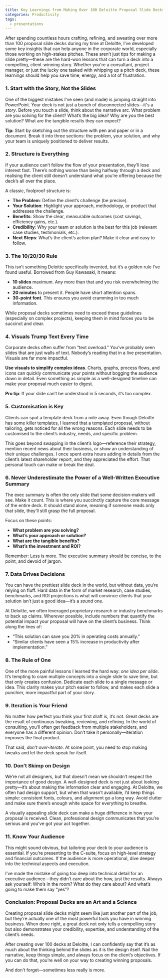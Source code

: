 ```yaml
---
title: Key Learnings from Making Over 100 Deloitte Proposal Slide Decks
categories: Productivity
tags:
  - presentations
---
```

After spending countless hours crafting, refining, and sweating over more than 100 proposal slide decks during my time at Deloitte, I’ve developed some key insights that can help anyone in the corporate world, especially those working on high-stakes pitches. These aren’t just tips for making a slide pretty—these are the hard-won lessons that can turn a deck into a compelling, client-winning story. Whether you're a consultant, project manager, or just the lucky one tasked with whipping up a pitch deck, these learnings should help you save time, energy, and a lot of frustration.

### 1. **Start with the Story, Not the Slides**
One of the biggest mistakes I've seen (and made) is jumping straight into PowerPoint. Your deck is not just a bunch of disconnected slides—it's a *story*. Before you touch a slide, think about the narrative arc. What problem are you solving for the client? What’s the big idea? Why are *you* the best solution? What are the tangible results they can expect?

**Tip:** Start by sketching out the structure with pen and paper or in a document. Break it into three sections: the problem, your solution, and why your team is uniquely positioned to deliver results.

### 2. **Structure is Everything**
If your audience can’t follow the flow of your presentation, they’ll lose interest fast. There’s nothing worse than being halfway through a deck and realising the client still doesn’t understand what you’re offering because the deck’s all over the place. 

A classic, foolproof structure is:
- **The Problem**: Define the client’s challenge (be precise).
- **Your Solution**: Highlight your approach, methodology, or product that addresses the challenge.
- **Benefits**: Show the clear, measurable outcomes (cost savings, efficiency gains, etc.).
- **Credibility**: Why your team or solution is the best for this job (relevant case studies, testimonials, etc.).
- **Next Steps**: What’s the client’s action plan? Make it clear and easy to follow.

### 3. **The 10/20/30 Rule**
This isn’t something Deloitte specifically invented, but it’s a golden rule I’ve found useful. Borrowed from Guy Kawasaki, it means:
- **10 slides** maximum. Any more than that and you risk overwhelming the audience.
- **20 minutes** to present it. People have short attention spans.
- **30-point font**. This ensures you avoid cramming in too much information.

While proposal decks sometimes need to exceed these guidelines (especially on complex projects), keeping them in mind forces you to be succinct and clear.

### 4. **Visuals Trump Text Every Time**
Corporate decks often suffer from “text overload.” You’ve probably seen slides that are just walls of text. Nobody’s reading that in a live presentation. Visuals are far more impactful. 

**Use visuals to simplify complex ideas**. Charts, graphs, process flows, and icons can quickly communicate your points without bogging the audience down in detail. Even something as simple as a well-designed timeline can make your proposal much easier to digest.

**Pro tip**: If your slide can’t be understood in 5 seconds, it’s too complex.

### 5. **Customisation is Key**
Clients can spot a template deck from a mile away. Even though Deloitte has some killer templates, I learned that a templated proposal, without tailoring, gets noticed for all the wrong reasons. Each slide needs to be customised to the client’s industry, needs, and specific problem.

This goes beyond swapping in the client’s logo—reference their strategy, mention recent news about their business, or show an understanding of their unique challenges. I once spent extra hours adding in details from the client’s latest shareholder report, and they appreciated the effort. That personal touch can make or break the deal.

### 6. **Never Underestimate the Power of a Well-Written Executive Summary**
The exec summary is often the only slide that some decision-makers will see. Make it count. This is where you succinctly capture the core message of the entire deck. It should stand alone, meaning if someone reads only that slide, they’ll still grasp the full proposal.

Focus on these points:
- **What problem are you solving?**
- **What’s your approach or solution?**
- **What are the tangible benefits?**
- **What’s the investment and ROI?**

Remember: Less is more. The executive summary should be concise, to the point, and devoid of jargon.

### 7. **Data Drives Decisions**
You can have the prettiest slide deck in the world, but without data, you’re relying on fluff. Hard data in the form of market research, case studies, benchmarks, and ROI projections is what will convince clients that your solution isn’t just a good idea—it’s a *sound* one.

At Deloitte, we often leveraged proprietary research or industry benchmarks to back up claims. Wherever possible, include numbers that quantify the potential impact your proposal will have on the client’s business. Think along the lines of: 
- “This solution can save you 20% in operating costs annually.”
- “Similar clients have seen a 15% increase in productivity after implementation.”

### 8. **The Rule of One**
One of the more painful lessons I learned the hard way: *one idea per slide*. It’s tempting to cram multiple concepts into a single slide to save time, but that only creates confusion. Dedicate each slide to a single message or idea. This clarity makes your pitch easier to follow, and makes each slide a punchier, more impactful part of your story.

### 9. **Iteration is Your Friend**
No matter how perfect you think your first draft is, it’s not. Great decks are the result of continuous tweaking, reviewing, and refining. In the world of consulting, you’ll often get feedback from multiple stakeholders, and everyone has a different opinion. Don’t take it personally—iteration improves the final product.

That said, *don’t over-iterate*. At some point, you need to stop making tweaks and let the deck speak for itself.

### 10. **Don’t Skimp on Design**
We’re not all designers, but that doesn’t mean we shouldn’t respect the importance of good design. A well-designed deck is not just about looking pretty—it’s about making the information clear and engaging. At Deloitte, we often had design support, but when that wasn’t available, I’d keep things simple: consistent fonts, colours, and alignment go a long way. Avoid clutter and make sure there’s enough white space for everything to breathe.

A visually appealing slide deck can make a huge difference in how your proposal is received. Clean, professional design communicates that you’re serious and you’ve got your act together.

### 11. **Know Your Audience**
This might sound obvious, but tailoring your deck to your audience is essential. If you’re presenting to the C-suite, focus on high-level strategy and financial outcomes. If the audience is more operational, dive deeper into the technical aspects and execution.

I’ve made the mistake of going too deep into technical detail for an executive audience—they didn’t care about the how, just the results. Always ask yourself: Who’s in the room? What do they care about? And what’s going to make them say “yes”?

### Conclusion: Proposal Decks are an Art and a Science
Creating proposal slide decks might seem like just another part of the job, but they’re actually one of the most powerful tools you have in winning business. When done right, a great deck not only tells a compelling story but also demonstrates your credibility, expertise, and understanding of the client’s needs.

After creating over 100 decks at Deloitte, I can confidently say that it’s as much about the thinking behind the slides as it is the design itself. Nail the narrative, keep things simple, and always focus on the client’s objectives. If you can do that, you’re well on your way to creating winning proposals.

And don’t forget—sometimes less really is more.